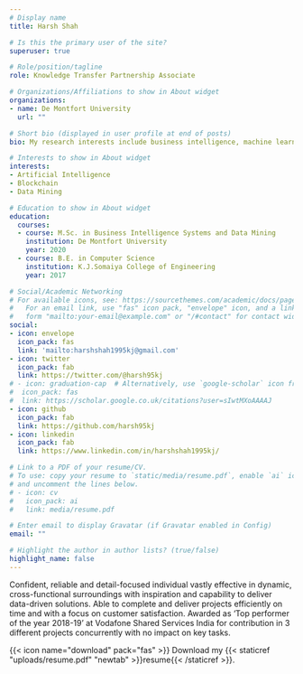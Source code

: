 ```yaml
---
# Display name
title: Harsh Shah

# Is this the primary user of the site?
superuser: true

# Role/position/tagline
role: Knowledge Transfer Partnership Associate

# Organizations/Affiliations to show in About widget
organizations:
- name: De Montfort University
  url: ""

# Short bio (displayed in user profile at end of posts)
bio: My research interests include business intelligence, machine learning and data analytics.

# Interests to show in About widget
interests:
- Artificial Intelligence
- Blockchain
- Data Mining

# Education to show in About widget
education:
  courses:
  - course: M.Sc. in Business Intelligence Systems and Data Mining
    institution: De Montfort University
    year: 2020
  - course: B.E. in Computer Science
    institution: K.J.Somaiya College of Engineering
    year: 2017

# Social/Academic Networking
# For available icons, see: https://sourcethemes.com/academic/docs/page-builder/#icons
#   For an email link, use "fas" icon pack, "envelope" icon, and a link in the
#   form "mailto:your-email@example.com" or "/#contact" for contact widget.
social:
- icon: envelope
  icon_pack: fas
  link: 'mailto:harshshah1995kj@gmail.com'
- icon: twitter
  icon_pack: fab
  link: https://twitter.com/@harsh95kj
# - icon: graduation-cap  # Alternatively, use `google-scholar` icon from `ai` icon pack
#  icon_pack: fas
#  link: https://scholar.google.co.uk/citations?user=sIwtMXoAAAAJ
- icon: github
  icon_pack: fab
  link: https://github.com/harsh95kj
- icon: linkedin
  icon_pack: fab
  link: https://www.linkedin.com/in/harshshah1995kj/

# Link to a PDF of your resume/CV.
# To use: copy your resume to `static/media/resume.pdf`, enable `ai` icons in `params.toml`, 
# and uncomment the lines below.
# - icon: cv
#   icon_pack: ai
#   link: media/resume.pdf

# Enter email to display Gravatar (if Gravatar enabled in Config)
email: ""

# Highlight the author in author lists? (true/false)
highlight_name: false
---
```


Confident, reliable and detail-focused individual vastly effective in dynamic, cross-functional surroundings with inspiration and capability to deliver data-driven solutions. Able to complete and deliver projects efficiently on time and with a focus on customer satisfaction. Awarded as ‘Top performer of the year 2018-19’ at Vodafone Shared Services India for contribution in 3 different projects concurrently with no impact on key tasks. 

{{< icon name="download" pack="fas" >}} Download my {{< staticref "uploads/resume.pdf" "newtab" >}}resume{{< /staticref >}}.
